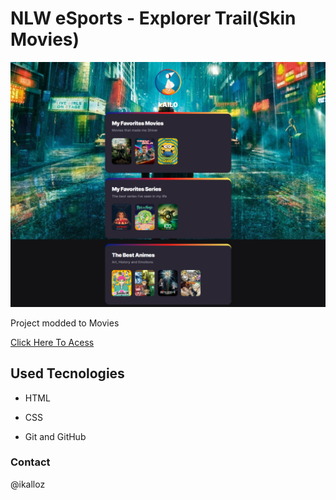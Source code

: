 # NLW eSports - Explorer Trail(Skin Movies)

![preview](./.github/preview.png)

Project modded to Movies

[Click Here To Acess](https://ikyk.github.io/NLW-eSports/)

## Used Tecnologies

- HTML

- CSS

- Git and GitHub

### Contact

@ikalloz